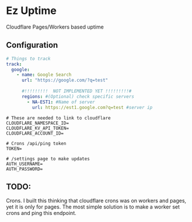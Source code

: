 # Ez Uptime
Cloudflare Pages/Workers based uptime

## Configuration
```yaml
# Things to track
track:
  google:
    - name: Google Search 
      url: "https://google.com/?q=test"
      
      #!!!!!!!!!  NOT IMPLEMENTED YET !!!!!!!!!#
      regions: #(Optional) check specific servers
        - NA-EST1: #Name of server
          url: https://est1.google.com?q=test #server ip
```

```dotenv
# These are needed to link to cloudflare
CLOUDFLARE_NAMESPACE_ID=
CLOUDFLARE_KV_API_TOKEN=
CLOUDFLARE_ACCOUNT_ID=

# Crons /api/ping token
TOKEN=

# /settings page to make updates
AUTH_USERNAME=
AUTH_PASSWORD=
```

## TODO:
Crons. I built this thinking that cloudflare crons was on workers and pages, yet it is only for pages.
The most simple solution is to make a worker set crons and ping this endpoint.